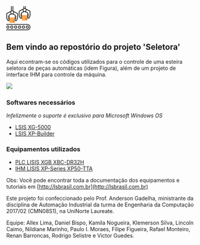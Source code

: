 <img src="https://github.com/allexlima/SeletoraRepo/blob/master/imgs/icon.png?raw=true" width=64>

## Bem vindo ao repostório do projeto 'Seletora'

Aqui econtram-se os códigos utilizados para o controle de uma esteira seletora de peças automáticas (idem Figura), além de um projeto de interface IHM para controle da máquina.

![](https://github.com/allexlima/SeletoraRepo/blob/master/imgs/m00.png?raw=true)

### Softwares necessários
_Infelizmente o suporte é exclusivo para Microsoft Windows OS_

- [LSIS XG-5000](http://www.lsis.com/support/download/detail.aspx?c=3386)
- [LSIS XP-Builder](http://www.lsis.com/support/download/detail.aspx?c=3190)

### Equipamentos utilizados
- [PLC LISIS XGB XBC-DR32H](http://www.tecnolog.ind.br/clp-controladores-log-programaveis/437-clp-xgb-xbc-xbm-xec-ls-industrial-systems-lg.html)
- [IHM LISIS XP-Series XP50-TTA](https://www.google.com.br/search?rlz=1C1CHBD_enBR769BR769&biw=1366&bih=672&tbm=isch&sa=1&ei=qDb_WbbSEYSZwgTu6YqoAQ&q=IHM+XP-Series+XP50-TTA&oq=IHM+XP-Series+XP50-TTA&gs_l=psy-ab.3...223989.238436.0.238690.24.23.1.0.0.0.239.2288.0j13j1.14.0....0...1.1.64.psy-ab..9.3.521...0.0.SJeOwFd7LIQ#imgrc=CH-KBqbdV-xySM:)

Obs: Você pode encontrar toda a documentação dos equipamentos e tutoriais em [http://lsbrasil.com.br](http://lsbrasil.com.br)

Este projeto foi confeccionado pelo Prof. Anderson Gadelha, ministrante da disciplina de Automação Industrial da turma de Engenharia da Computação 2017/02 (CMN08S1), na UniNorte Laureate.

Equipe: Allex Lima, Daniel Bispo, Kamila Nogueira, Klemerson Silva, Lincoln Caimo, Nildiane Marinho, Paulo I. Moraes, Filipe Figueira, Rafael Monteiro, Renan Barroncas, Rodrigo Selistre e Victor Guedes.  
